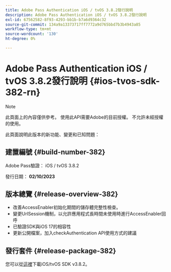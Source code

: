 ```yaml
---
title: Adobe Pass Authentication iOS / tvOS 3.8.2發行說明
description: Adobe Pass Authentication iOS / tvOS 3.8.2發行說明
exl-id: 67562582-8f93-4293-bb1b-b7a6d9364c32
source-git-commit: 134a9a13373717ff7772a9d765bbd7b3b4943a85
workflow-type: tm+mt
source-wordcount: '130'
ht-degree: 0%

---
```


# Adobe Pass Authentication iOS / tvOS 3.8.2發行說明 {#ios-tvos-sdk-382-rn}

>[!NOTE]
>
>此頁面上的內容僅供參考。 使用此API需要Adobe的目前授權。 不允許未經授權的使用。

此頁面說明此版本的新功能、變更和已知問題：

## 建置編號 {#build-number-382}

Adobe Pass驗證： iOS / tvOS 3.8.2

發行日期： **02/10/2023**

## 版本總覽 {#release-overview-382}

* 改善AccessEnabler初始化期間的儲存體完整性檢查。
* 變更UrlSession機制，以允許應用程式長時間未使用時進行AccessEnabler回呼
* 已驗證SDK與iOS 17的相容性
* 更新公開檔案，加入checkAuthentication API使用方式的建議

## 發行套件 {#release-package-382}

您可以從[這裡](https://tve.zendesk.com/hc/en-us/articles/204963209-iOS-tvOS-Native-AccessEnabler-Library)下載iOS/tvOS SDK v3.8.2。
